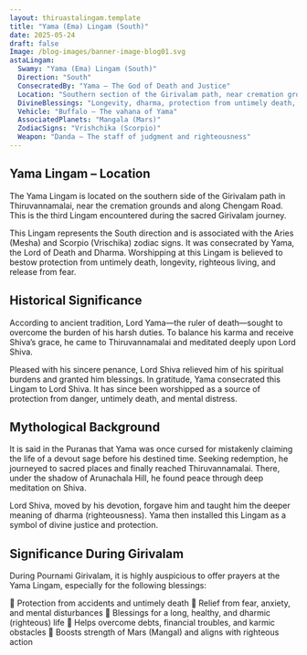 ```yaml
---
layout: thiruastalingam.template
title: "Yama (Ema) Lingam (South)"
date: 2025-05-24
draft: false
Image: /blog-images/banner-image-blog01.svg
astaLingam:
  Swamy: "Yama (Ema) Lingam (South)"
  Direction: "South"
  ConsecratedBy: "Yama – The God of Death and Justice"
  Location: "Southern section of the Girivalam path, near cremation grounds on Chengam Road"
  DivineBlessings: "Longevity, dharma, protection from untimely death, and liberation from fear"
  Vehicle: "Buffalo – The vahana of Yama"
  AssociatedPlanets: "Mangala (Mars)"
  ZodiacSigns: "Vrishchika (Scorpio)"
  Weapon: "Danda – The staff of judgment and righteousness"
---
```


## Yama Lingam – Location

The Yama Lingam is located on the southern side of the Girivalam path in Thiruvannamalai, near the cremation grounds and along Chengam Road. This is the third Lingam encountered during the sacred Girivalam journey.

This Lingam represents the South direction and is associated with the Aries (Mesha) and Scorpio (Vrischika) zodiac signs. It was consecrated by Yama, the Lord of Death and Dharma. Worshipping at this Lingam is believed to bestow protection from untimely death, longevity, righteous living, and release from fear.

## Historical Significance

According to ancient tradition, Lord Yama—the ruler of death—sought to overcome the burden of his harsh duties. To balance his karma and receive Shiva’s grace, he came to Thiruvannamalai and meditated deeply upon Lord Shiva.

Pleased with his sincere penance, Lord Shiva relieved him of his spiritual burdens and granted him blessings. In gratitude, Yama consecrated this Lingam to Lord Shiva. It has since been worshipped as a source of protection from danger, untimely death, and mental distress.

## Mythological Background

It is said in the Puranas that Yama was once cursed for mistakenly claiming the life of a devout sage before his destined time. Seeking redemption, he journeyed to sacred places and finally reached Thiruvannamalai. There, under the shadow of Arunachala Hill, he found peace through deep meditation on Shiva.

Lord Shiva, moved by his devotion, forgave him and taught him the deeper meaning of dharma (righteousness). Yama then installed this Lingam as a symbol of divine justice and protection.

## Significance During Girivalam

During Pournami Girivalam, it is highly auspicious to offer prayers at the Yama Lingam, especially for the following blessings:

🙏 Protection from accidents and untimely death
🙏 Relief from fear, anxiety, and mental disturbances
🙏 Blessings for a long, healthy, and dharmic (righteous) life
🙏 Helps overcome debts, financial troubles, and karmic obstacles
🙏 Boosts strength of Mars (Mangal) and aligns with righteous action